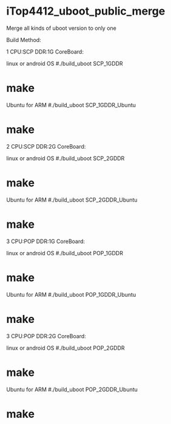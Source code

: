 # iTop4412_uboot_public_merge
Merge all kinds of uboot version to only one

Build Method:

1 CPU:SCP DDR:1G CoreBoard:

linux or android OS
  #./build_uboot SCP_1GDDR
  # make
Ubuntu for ARM
  #./build_uboot SCP_1GDDR_Ubuntu
  # make
   
2  CPU:SCP DDR:2G CoreBoard:

linux or android OS
  #./build_uboot SCP_2GDDR
  # make
Ubuntu for ARM
  #./build_uboot SCP_2GDDR_Ubuntu
  # make
  
3 CPU:POP DDR:1G CoreBoard:

linux or android OS
  #./build_uboot POP_1GDDR
  # make
Ubuntu for ARM
  #./build_uboot POP_1GDDR_Ubuntu
  # make
  
3 CPU:POP DDR:2G CoreBoard:

linux or android OS
  #./build_uboot POP_2GDDR
  # make
Ubuntu for ARM
  #./build_uboot POP_2GDDR_Ubuntu
  # make
  
  
  
  
  
  
  
  
  
  
  
  
  
  
  
  
  
  
  
  
